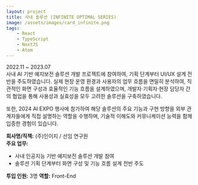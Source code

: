 ```yaml
---
layout: project
title: 사내 솔루션 (INFINITE OPTIMAL SERIES)
image: /assets/images/card_infinite.png
tags:
    - React
    - TypeScript
    - NextJS
    - Atom
---
```


2022.11 ~ 2023.07  
사내 AI 기반 예지보전 솔루션 개발 프로젝트에 참여하여, 기획 단계부터 UI/UX 설계 전반을 주도하였습니다.
실제 현장 운영 환경과 사용자의 업무 흐름을 면밀히 분석하여, 직관적인 화면 구성과 효율적인 기능 흐름을 설계하였으며, 개발자·기획자·현장 담당자 간의 협업을 통해 사용성과 실효성을 모두 고려한 솔루션을 구축하였습니다.

또한, 2024 AI EXPO 행사에 참가하여 해당 솔루션의 주요 기능과 구현 방향을 외부 관계자들에게 직접 설명하는 역할을 수행하며, 기술적 이해도와 커뮤니케이션 능력을 함께 입증한 경험이 있습니다.

**회사명/직책:** (주)인이지 / 선임 연구원  
**주요 업무:**

-   사내 인공지능 기반 예지보전 솔루션 개발 참여
-   솔루션 기획 단계부터 화면 구성 및 기능 흐름 설계 전반 주도

**투입 인원:** 3명
**역할:** Front-End
